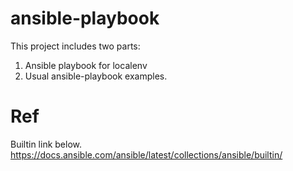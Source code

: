 # ansible-playbook
This project includes two parts:
1. Ansible playbook for localenv
2. Usual ansible-playbook examples.

# Ref
Builtin link below. 
https://docs.ansible.com/ansible/latest/collections/ansible/builtin/

